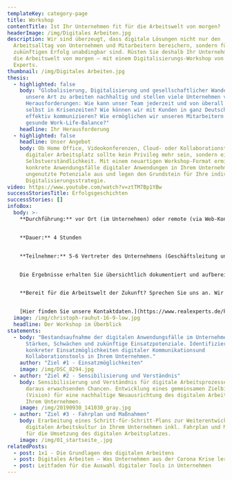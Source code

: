 ```yaml
---
templateKey: category-page
title: Workshop
contentTitle: Ist Ihr Unternehmen fit für die Arbeitswelt von morgen?
headerImage: /img/Digitales Arbeiten.jpg
description: Wir sind überzeugt, dass digitale Lösungen nicht nur den
  Arbeitsalltag von Unternehmen und Mitarbeitern bereichern, sondern für deren
  zukünftigen Erfolg unabdingbar sind. Rüsten Sie deshalb Ihr Unternehmen für
  die Arbeitswelt von morgen – mit einem Digitalisierungs-Workshop von Real
  Experts.
thumbnail: /img/Digitales Arbeiten.jpg
thesis:
  - highlighted: false
    body: "Globalisierung, Digitalisierung und gesellschaftlicher Wandel verändern
      unsere Art zu arbeiten nachhaltig und stellen viele Unternehmen vor neue
      Herausforderungen: Wie kann unser Team jederzeit und von überall arbeiten,
      selbst in Krisenzeiten? Wie können wir mit Kunden in ganz Deutschland
      effektiv kommunizieren? Wie ermöglichen wir unseren Mitarbeitern eine
      gesunde Work-Life-Balance?"
    headline: Ihr Herausforderung
  - highlighted: false
    headline: Unser Angebot
    body: Ob Home Office, Videokonferenzen, Cloud- oder Kollaborationstools – ein
      digitaler Arbeitsplatz sollte kein Privileg mehr sein, sondern eine
      Selbstverständlichkeit. Mit einem neuartigen Workshop-Format ermitteln wir
      konkrete Anwendungsfälle digitaler Anwendungen in Ihrem Unternehmen, loten
      ungenutzte Potenziale aus und legen den Grundstein für Ihre individuelle
      Digitalisierungsstrategie.
video: https://www.youtube.com/watch?v=ztTM7Bp1YBw
successStoriesTitle: Erfolgsgeschichten
successStories: []
infoBox:
  body: >-
    **Durchführung:** vor Ort (im Unternehmen) oder remote (via Web-Konferenz)


    **Dauer:** 4 Stunden


    **Teilnehmer:** 5-6 Vertreter des Unternehmens (Geschäftsleitung und Top-Management)


    Die Ergebnisse erhalten Sie übersichtlich dokumentiert und aufbereitet im Anschluss an den Workshop. Auf dieser Grundlage können Sie erste konkrete Maßnahmen anstoßen oder künftige Digitalisierungsvorhaben planen. Gern unterstützen wir Sie auch dabei.


    **Bereit für die Arbeitswelt der Zukunft? Sprechen Sie uns an. Wir beraten Sie gern und planen gemeinsam Ihren individuellen Workshop.** 


    [Hier finden Sie unsere Kontaktdaten.](https://www.realexperts.de/kontakt)
  image: /img/christoph-rauhut-16-9-low.jpg
  headline: Der Workshop im Überblick
statements:
  - body: "Bestandsaufnahme der digitalen Anwendungsfälle im Unternehmen: aktuelle
      Stärken, Schwächen und zukünftige Einsatzpotenziale. Identifizierung
      konkreter Einsatzmöglichkeiten digitaler Kommunikationsund
      Kollaborationstools in Ihrem Unternehmen."
    author: "Ziel #1 - Einsatzmöglichkeiten"
    image: /img/DSC_8294.jpg
  - author: "Ziel #2 - Sensibilisierung und Verständnis"
    body: Sensibilisierung und Verständnis für digitale Arbeitsprozesse und die
      daraus erwachsenden Chancen. Entwicklung eines gemeinsamen Zielbilds
      (Vision) für eine nachhaltige Neuausrichtung des digitalen Arbeitens in
      Ihrem Unternehmen.
    image: /img/20190930_141030_gray.jpg
  - author: "Ziel #3 - Fahrplan und Maßnahmen"
    body: Erarbeitung eines Schritt-für-Schritt-Plans zur Weiterentwicklung der
      digitalen Arbeitskultur in Ihrem Unternehmen inkl. Fahrplan und Maßnahmen
      für die Umsetzung des digitalen Arbeitsplatzes.
    image: /img/01_startseite_.jpg
relatedPosts:
  - post: 1x1 - Die Grundlagen des digitalen Arbeitens
  - post: Digitales Arbeiten – Was Unternehmen aus der Corona Krise lernen müssen
  - post: Leitfaden für die Auswahl digitaler Tools in Unternehmen
---
```

